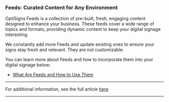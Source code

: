 ### Feeds: Curated Content for Any Environment



OptiSigns Feeds is a collection of pre-built, fresh, engaging content designed to enhance your business. These feeds cover a wide range of topics and formats, providing dynamic content to keep your digital signage interesting.

We constantly add more Feeds and update existing ones to ensure your signs stay fresh and relevant. They are not customizable.

You can learn more about Feeds and how to incorporate them into your digital signage below:

  * [What Are Feeds and How to Use Them](https://support.optisigns.com/hc/en-us/articles/24338756617747)



* * *

For additional information, see the full article [here](https://support.optisigns.com/hc/en-us/articles/29792081890323)

---
